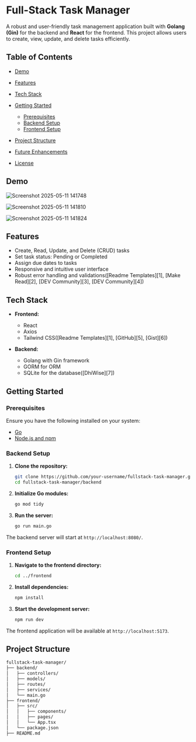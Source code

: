 

# Full-Stack Task Manager

A robust and user-friendly task management application built with **Golang (Gin)** for the backend and **React** for the frontend. This project allows users to create, view, update, and delete tasks efficiently.

## Table of Contents

* [Demo](#demo)
* [Features](#features)
* [Tech Stack](#tech-stack)
* [Getting Started](#getting-started)

  * [Prerequisites](#prerequisites)
  * [Backend Setup](#backend-setup)
  * [Frontend Setup](#frontend-setup)
* [Project Structure](#project-structure)
* [Future Enhancements](#future-enhancements)
* [License](#license)

## Demo
![Screenshot 2025-05-11 141748](https://github.com/user-attachments/assets/06c76924-cc57-4a3e-b01e-7be2074169c0)

![Screenshot 2025-05-11 141810](https://github.com/user-attachments/assets/f813110a-7be5-496e-bad7-4290a17884ac)

![Screenshot 2025-05-11 141824](https://github.com/user-attachments/assets/90bbfd5f-24c0-462e-9630-837b9fdabadc)


## Features

* Create, Read, Update, and Delete (CRUD) tasks
* Set task status: Pending or Completed
* Assign due dates to tasks
* Responsive and intuitive user interface
* Robust error handling and validations([Readme Templates][1], [Make Read][2], [DEV Community][3], [DEV Community][4])

## Tech Stack

* **Frontend:**

  * React
  * Axios
  * Tailwind CSS([Readme Templates][1], [GitHub][5], [Gist][6])

* **Backend:**

  * Golang with Gin framework
  * GORM for ORM
  * SQLite for the database([DhiWise][7])

## Getting Started

### Prerequisites

Ensure you have the following installed on your system:

* [Go](https://golang.org/doc/install)
* [Node.js and npm](https://nodejs.org/)

### Backend Setup

1. **Clone the repository:**

   ```bash
   git clone https://github.com/your-username/fullstack-task-manager.git
   cd fullstack-task-manager/backend
   ```



2. **Initialize Go modules:**

   ```bash
   go mod tidy
   ```



3. **Run the server:**

   ```bash
   go run main.go
   ```



The backend server will start at `http://localhost:8080/`.

### Frontend Setup

1. **Navigate to the frontend directory:**

   ```bash
   cd ../frontend
   ```



2. **Install dependencies:**

   ```bash
   npm install
   ```



3. **Start the development server:**

   ```bash
   npm run dev
   ```



The frontend application will be available at `http://localhost:5173`.

## Project Structure

```bash
fullstack-task-manager/
├── backend/
│   ├── controllers/
│   ├── models/
│   ├── routes/
│   ├── services/
│   └── main.go
├── frontend/
│   ├── src/
│   │   ├── components/
│   │   ├── pages/
│   │   └── App.tsx
│   └── package.json
├── README.md
```




